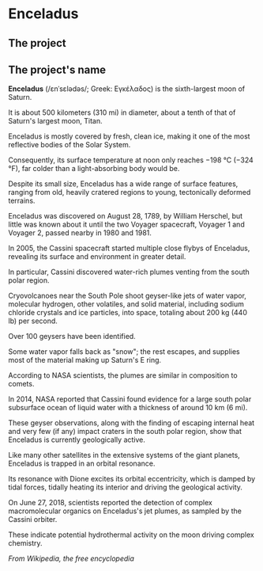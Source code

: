 # Enceladus

## The project

## The project's name

**Enceladus** (/ɛnˈsɛlədəs/; Greek: Εγκέλαδος) is the sixth-largest moon of Saturn. 

It is about 500 kilometers (310 mi) in diameter, about a tenth of that of Saturn's largest moon, Titan.

Enceladus is mostly covered by fresh, clean ice, making it one of the most reflective bodies of the Solar System. 

Consequently, its surface temperature at noon only reaches −198 °C (−324 °F), far colder than a light-absorbing body 
would be.

Despite its small size, Enceladus has a wide range of surface features, ranging from old, heavily cratered regions to 
young, tectonically deformed terrains.

Enceladus was discovered on August 28, 1789, by William Herschel, but little was known about it until the two Voyager 
spacecraft, Voyager 1 and Voyager 2, passed nearby in 1980 and 1981.

In 2005, the Cassini spacecraft started multiple close flybys of Enceladus, revealing its surface and environment in 
greater detail.

In particular, Cassini discovered water-rich plumes venting from the south polar region.

Cryovolcanoes near the South Pole shoot geyser-like jets of water vapor, molecular hydrogen, other volatiles, and 
solid material, including sodium chloride crystals and ice particles, into space, totaling about 200 kg (440 lb) per
second.

Over 100 geysers have been identified.

Some water vapor falls back as "snow"; the rest escapes, and supplies most of the material making up Saturn's 
E ring.

According to NASA scientists, the plumes are similar in composition to comets.

In 2014, NASA reported that Cassini found evidence for a large south polar subsurface ocean of liquid water with a 
thickness of around 10 km (6 mi).

These geyser observations, along with the finding of escaping internal heat and very few (if any) impact craters in 
the south polar region, show that Enceladus is currently geologically active. 

Like many other satellites in the extensive systems of the giant planets, Enceladus is trapped in an orbital resonance.

Its resonance with Dione excites its orbital eccentricity, which is damped by tidal forces, tidally heating its 
interior and driving the geological activity.

On June 27, 2018, scientists reported the detection of complex macromolecular organics on Enceladus's jet plumes, as
sampled by the Cassini orbiter.

These indicate potential hydrothermal activity on the moon driving complex chemistry.

*From Wikipedia, the free encyclopedia*